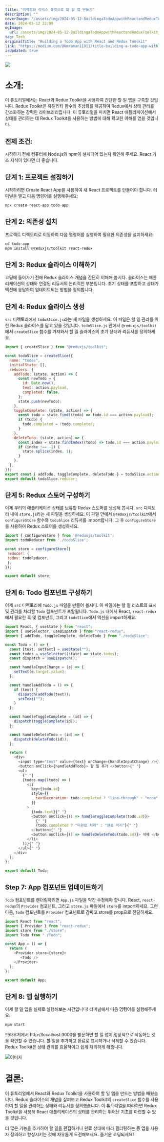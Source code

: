 ```yaml
---
title: "리액트와 리덕스 툴킷으로 할 일 앱 만들기"
description: ""
coverImage: "/assets/img/2024-05-12-BuildingaTodoAppwithReactandReduxToolkit_0.png"
date: 2024-05-12 22:09
ogImage: 
  url: /assets/img/2024-05-12-BuildingaTodoAppwithReactandReduxToolkit_0.png
tag: Tech
originalTitle: "Building a Todo App with React and Redux Toolkit"
link: "https://medium.com/@kmraman11011/title-building-a-todo-app-with-react-and-redux-toolkit-5ae2740048c3"
isUpdated: true
---
```





<img src="/assets/img/2024-05-12-BuildingaTodoAppwithReactandReduxToolkit_0.png" />

# 소개:

이 튜토리얼에서는 React와 Redux Toolkit을 사용하여 간단한 할 일 앱을 구축할 것입니다. Redux Toolkit은 유틸리티 함수와 추상화를 제공하여 Redux에서 상태 관리를 간소화하는 강력한 라이브러리입니다. 이 튜토리얼을 마치면 React 애플리케이션에서 상태를 관리하는 데 Redux Toolkit을 사용하는 방법에 대해 확고한 이해를 얻을 것입니다.

## 전제 조건:



시작하기 전에 컴퓨터에 Node.js와 npm이 설치되어 있는지 확인해 주세요. React 기초 지식이 있다면 더 좋습니다.

## 단계 1: 프로젝트 설정하기

시작하려면 Create React App을 사용하여 새 React 프로젝트를 만들어야 합니다. 터미널을 열고 다음 명령어를 실행해주세요:

```js
npx create-react-app todo-app
```



## 단계 2: 의존성 설치

프로젝트 디렉토리로 이동하여 다음 명령어를 실행하여 필요한 의존성을 설치하세요:

```js
cd todo-app
npm install @reduxjs/toolkit react-redux
```

## 단계 3: Redux 슬라이스 이해하기



코딩에 들어가기 전에 Redux 슬라이스 개념을 간단히 이해해 봅시다. 슬라이스는 애플리케이션의 상태와 연결된 리듀서의 논리적인 부분입니다. 초기 상태를 포함하고 상태가 액션에 응답하여 업데이트되는 방법을 정의합니다.

## 단계 4: Redux 슬라이스 생성

`src` 디렉토리에서 `todoSlice.js`라는 새 파일을 생성하세요. 이 파일은 할 일 관리를 위한 Redux 슬라이스를 담고 있을 것입니다. `todoSlice.js` 안에서 `@reduxjs/toolkit`에서 `createSlice` 함수를 가져와서 할 일 슬라이스의 초기 상태와 리듀서를 정의하세요.

```js
import { createSlice } from "@reduxjs/toolkit";

const todoSlice = createSlice({
  name: "todos",
  initialState: [],
  reducers: {
    addTodo: (state, action) => {
      const newTodo = {
        id: Date.now(),
        text: action.payload,
        completed: false,
      };
      state.push(newTodo);
    },
    toggleComplete: (state, action) => {
      const todo = state.find((todo) => todo.id === action.payload);
      if (todo) {
        todo.completed = !todo.completed;
      }
    },
    deleteTodo: (state, action) => {
      const index = state.findIndex((todo) => todo.id === action.payload);
      if (index !== -1) {
        state.splice(index, 1);
      }
    },
  },
});
export const { addTodo, toggleComplete, deleteTodo } = todoSlice.actions;
export default todoSlice.reducer;
```



## 단계 5: Redux 스토어 구성하기

이제 우리의 애플리케이션 상태를 보유할 Redux 스토어를 생성해 봅시다. `src` 디렉토리 내에 `store.js`라는 새 파일을 생성하세요. 이 파일 안에서 `@reduxjs/toolkit`에서 `configureStore` 함수와 `todoSlice` 리듀서를 import합니다. 그 후 `configureStore`를 사용하여 Redux 스토어를 생성하세요.

```js
import { configureStore } from '@reduxjs/toolkit';
import todoReducer from './todoSlice';

const store = configureStore({
 reducer: {
 todos: todoReducer,
 },
});

export default store;
```

## 단계 6: Todo 컴포넌트 구성하기



이제 `src` 디렉토리에 `Todo.js` 파일을 만들어 봅시다. 이 파일에는 할 일 리스트의 표시 및 관리를 처리할 `Todo` 컴포넌트가 포함됩니다. `Todo.js` 내에서 React, `react-redux`에서 필요한 훅 및 컴포넌트, 그리고 `todoSlice`에서 액션을 import하세요.

```js
import React, { useState } from "react";
import { useSelector, useDispatch } from "react-redux";
import { addTodo, toggleComplete, deleteTodo } from "./todoSlice";

const Todo = () => {
  const [text, setText] = useState("");
  const todos = useSelector((state) => state.todos);
  const dispatch = useDispatch();

  const handleInputChange = (e) => {
    setText(e.target.value);
  };

  const handleAddTodo = () => {
    if (text) {
      dispatch(addTodo(text));
      setText("");
    }
  };

  const handleToggleComplete = (id) => {
    dispatch(toggleComplete(id));
  };

  const handleDeleteTodo = (id) => {
    dispatch(deleteTodo(id));
  };

  return (
    <div>
      <input type="text" value={text} onChange={handleInputChange} />{" "}
      <button onClick={handleAddTodo}> 할 일 추가 </button>{" "}
      <ul>
        {" "}
        {todos.map((todo) => (
          <li
            key={todo.id}
            style={{
              textDecoration: todo.completed ? "line-through" : "none",
            }}
          >
            {todo.text}{" "}
            <button onClick={() => handleToggleComplete(todo.id)}>
              {" "}
              {todo.completed ? "미완료 처리" : "완료 처리"}{" "}
            </button>{" "}
            <button onClick={() => handleDeleteTodo(todo.id)}> 삭제 </button>{" "}
          </li>
        ))}{" "}
      </ul>{" "}
    </div>
  );
};

export default Todo;
```

## Step 7: App 컴포넌트 업데이트하기

`Todo` 컴포넌트를 렌더링하려면 `App.js` 파일을 약간 수정해야 합니다. React, `react-redux`의 `Provider` 컴포넌트, 그리고 `store.js` 파일에서 `store`를 import하세요. 그런 다음, `Todo` 컴포넌트를 `Provider` 컴포넌트로 감싸고 store를 prop으로 전달하세요.



```js
import React from "react";
import { Provider } from "react-redux";
import store from "./store";
import Todo from "./Todo";

const App = () => {
  return (
    <Provider store={store}>
       <Todo /> 
    </Provider>
  );
};

export default App;
```

## 단계 8: 앱 실행하기

이제 할 일 앱을 실제로 실행해보는 시간입니다! 터미널에서 다음 명령어를 실행해주세요:

```js
npm start
```



브라우저에서 http://localhost:3000을 방문하면 할 일 앱이 정상적으로 작동하는 것을 확인할 수 있습니다. 할 일을 추가하고 완료로 표시하거나 삭제할 수 있습니다. Redux Toolkit은 상태 관리를 효율적이고 쉽게 처리하게 해줍니다.

![이미지](/assets/img/2024-05-12-BuildingaTodoAppwithReactandReduxToolkit_1.png)

# 결론:

이 튜토리얼에서 React와 Redux Toolkit을 사용하여 할 일 앱을 만드는 방법을 배웠습니다. Redux 슬라이스의 개념을 살펴보고 Redux Toolkit의 `createSlice` 함수를 사용하여 할 일을 관리하는 상태와 리듀서를 정의했습니다. 이 튜토리얼을 따라하면 Redux Toolkit을 사용해 React 애플리케이션의 상태를 관리하는 뛰어난 기초를 마련할 수 있을 것입니다.



더 많은 기능을 추가하여 할 일을 편집하거나 완료 상태에 따라 필터링하는 등 앱을 사용자 정의하고 향상시키는 것에 자유롭게 도전해보세요. 즐거운 코딩되세요!